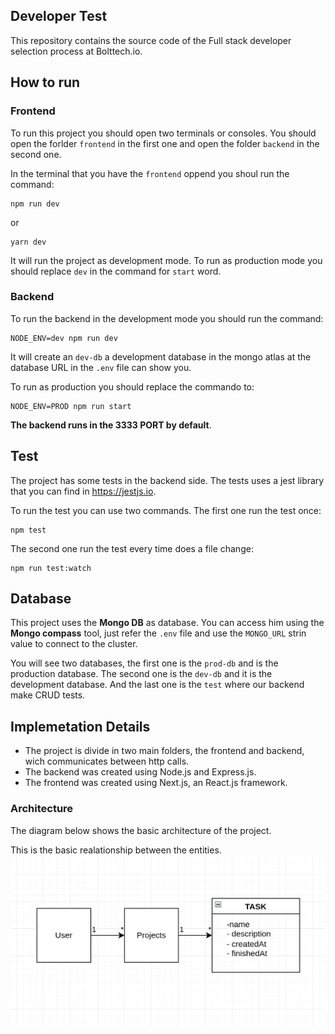 ## Developer Test

This repository contains the source code of the Full stack developer selection process at Bolttech.io.

## How to run

### Frontend
To run this project you should open two terminals or consoles. You should open the forlder `frontend` in the first one and open the folder `backend` in the second one.

In the terminal that you have the `frontend` oppend you shoul run the command:
```
npm run dev
```
or
```
yarn dev
```

It will run the project as development mode. To run as production mode you should replace `dev` in the command for `start` word.


### Backend

To run the backend in the development mode you should run the command:
```
NODE_ENV=dev npm run dev
```

It will create an `dev-db` a development database in the mongo atlas at the database URL in the `.env` file can show you.

To run as production you should replace the commando to:
```
NODE_ENV=PROD npm run start
```

**The backend runs in the 3333 PORT by default**.


## Test

The project has some tests in the backend side. The tests uses a jest library that you can find in https://jestjs.io.

To run the test you can use two commands. The first one run the test once:
```
npm test
```

The second one run the test every time does a file change:
```
npm run test:watch
```

## Database

This project uses the **Mongo DB** as database. You can access him using the **Mongo compass** tool, just refer the `.env` file and use the `MONGO_URL` strin value to connect to the cluster.


You will see two databases, the first one is the `prod-db` and is the production database. The second one is the `dev-db` and it is the development database. And the last one is the `test` where our backend make CRUD tests.

## Implemetation Details

- The project is divide in two main folders, the frontend and backend, wich communicates between http calls.
- The backend was created using Node.js and Express.js.
- The frontend was created using Next.js, an React.js framework.


### Architecture

The diagram below shows the basic architecture of the project.

This is the basic realationship between the entities.
<img src="./docs/img/relationship.png" />